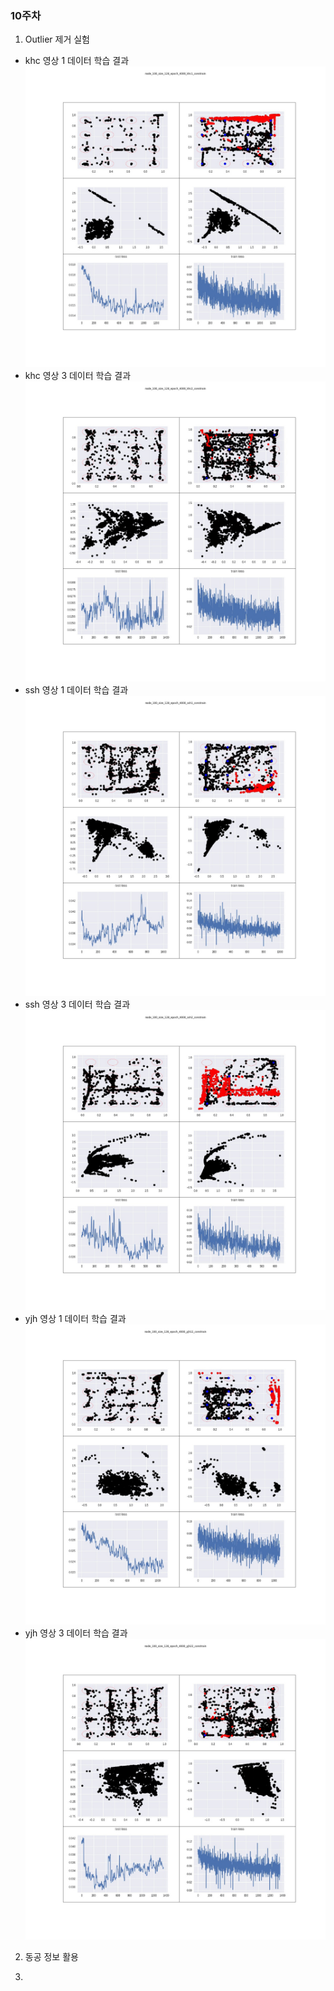 ### 10주차

1. Outlier 제거 실험
* khc 영상 1 데이터 학습 결과
![alt text](node_100_size_128_epoch_4000_khc1_constrain.jpg)
* khc 영상 3 데이터 학습 결과
![alt text](node_100_size_128_epoch_4000_khc2_constrain.jpg)
* ssh 영상 1 데이터 학습 결과
![alt text](node_100_size_128_epoch_4000_ssh1_constrain.jpg)
* ssh 영상 3 데이터 학습 결과
![alt text](node_100_size_128_epoch_4000_ssh2_constrain.jpg)
* yjh 영상 1 데이터 학습 결과
![alt text](node_100_size_128_epoch_4000_yjh12_constrain.jpg)
* yjh 영상 3 데이터 학습 결과
![alt text](node_100_size_128_epoch_4000_yjh22_constrain.jpg)


2. 동공 정보 활용

3. 
